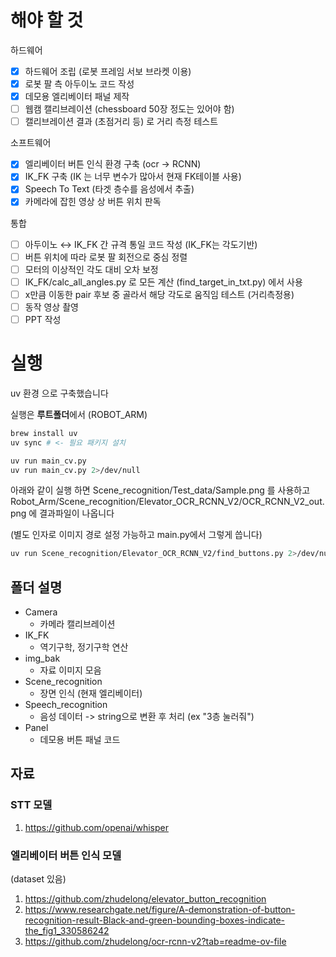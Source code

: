 # 해야 할 것

하드웨어

* [x] 하드웨어 조립 (로봇 프레임 서보 브라켓 이용)
* [x] 로봇 팔 측 아두이노 코드 작성
* [x] 데모용 엘리베이터 패널 제작
* [ ] 웹캠 캘리브레이션 (chessboard 50장 정도는 있어야 함)
* [ ] 캘리브레이션 결과 (초점거리 등) 로 거리 측정 테스트

소프트웨어

* [x] 엘리베이터 버튼 인식 환경 구축 (ocr -> RCNN)
* [x] IK_FK 구축  (IK 는 너무 변수가 많아서 현재 FK테이블 사용)
* [x] Speech To Text  (타겟 층수를 음성에서 추출)
* [x] 카메라에 잡힌 영상 상 버튼 위치 판독

통합

* [ ] 아두이노 ↔️ IK_FK 간 규격 통일 코드 작성 (IK_FK는 각도기반)
* [ ] 버튼 위치에 따라 로봇 팔 회전으로 중심 정렬
* [ ] 모터의 이상적인 각도 대비 오차 보정
* [ ] IK_FK/calc_all_angles.py 로 모든 계산 (find_target_in_txt.py) 에서 사용
* [ ] x만큼 이동한 pair 후보 중 골라서 해당 각도로 움직임 테스트 (거리측정용)
* [ ] 동작 영상 촬영
* [ ] PPT 작성

# 실행

uv 환경 으로 구축했습니다

실행은 **루트폴더**에서 (ROBOT_ARM)

```bash
brew install uv
uv sync # <- 필요 패키지 설치

uv run main_cv.py
uv run main_cv.py 2>/dev/null
```

아래와 같이 실행 하면 Scene_recognition/Test_data/Sample.png 를 사용하고Robot_Arm/Scene_recognition/Elevator_OCR_RCNN_V2/OCR_RCNN_V2_out.png 에 결과파일이 나옵니다

(별도 인자로 이미지 경로 설정 가능하고 main.py에서 그렇게 씁니다)

```bash
uv run Scene_recognition/Elevator_OCR_RCNN_V2/find_buttons.py 2>/dev/null
```



## 폴더 설명

- Camera
  - 카메라 캘리브레이션
- IK_FK
  - 역기구학, 정기구학 연산
- img_bak
  - 자료 이미지 모음
- Scene_recognition
  - 장면 인식 (현재 엘리베이터)
- Speech_recognition
  - 음성 데이터 -> string으로 변환 후 처리 (ex "3층 눌러줘")
- Panel
  - 데모용 버튼 패널 코드

## 자료

### STT 모델

1. https://github.com/openai/whisper

### 엘리베이터 버튼 인식 모델

(dataset 있음)

1. https://github.com/zhudelong/elevator_button_recognition
2. https://www.researchgate.net/figure/A-demonstration-of-button-recognition-result-Black-and-green-bounding-boxes-indicate-the_fig1_330586242
3. https://github.com/zhudelong/ocr-rcnn-v2?tab=readme-ov-file

